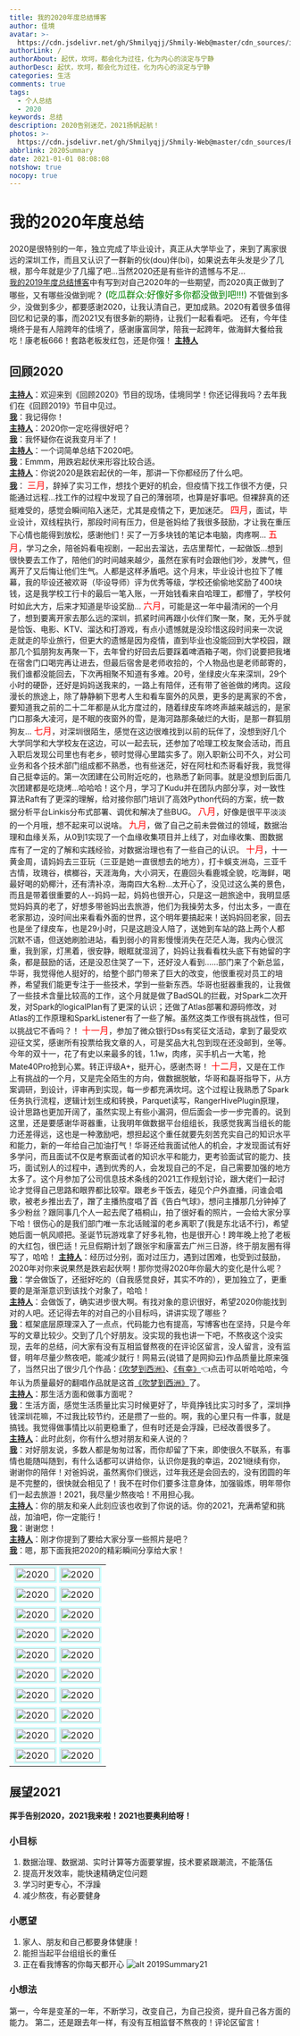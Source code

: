 ```yaml
---
title: 我的2020年度总结博客
author: 佳境
avatar: >-
  https://cdn.jsdelivr.net/gh/Shmilyqjj/Shmily-Web@master/cdn_sources/img/custom/avatar.jpg
authorLink: /
authorAbout: 起伏，坎坷，都会化为过往，化为内心的淡定与宁静
authorDesc: 起伏，坎坷，都会化为过往，化为内心的淡定与宁静
categories: 生活
comments: true
tags:
  - 个人总结
  - 2020
keywords: 总结
description: 2020告别迷茫，2021扬帆起航！
photos: >-
  https://cdn.jsdelivr.net/gh/Shmilyqjj/Shmily-Web@master/cdn_sources/Blog_Images/Life/2020Summary/2020Summary-cover.jpg
abbrlink: 2020Summary
date: 2021-01-01 08:08:08
notshow: true
nocopy: true
---
```


# 我的2020年度总结  
2020是很特别的一年，独立完成了毕业设计，真正从大学毕业了，来到了离家很远的深圳工作，而且又认识了一群新的伙(dou)伴(bi)，如果说去年头发是少了几根，那今年就是少了几撮了吧...当然2020还是有些许的遗憾与不足...  
[我的2019年度总结博客](https://shmily-qjj.top/2019Summary/)中有写到对自己2020年的一些期望，而2020真正做到了哪些，又有哪些没做到呢？
<font color="green"  size="3">(吃瓜群众:好像好多你都没做到吧!!!)</font>
不管做到多少，没做到多少，都要感谢2020，让我认清自己，更加成熟。2020有着很多值得回忆和记录的事，而2021又有很多新的期待，让我们一起看看吧。
还有，今年佳境终于是有人陪跨年的佳境了，感谢康富同学，陪我一起跨年，做海鲜大餐给我吃！康老板666！套路老板发红包，还是你强！
<u>**主持人**</u>

## 回顾2020
<u>**主持人**</u>：欢迎来到《回顾2020》节目的现场，佳境同学！你还记得我吗？去年我们在《回顾2019》节目中见过。  
<u>**我**</u>：我记得你！  
<u>**主持人**</u>：2020你一定吃得很好吧？  
<u>**我**</u>：我怀疑你在说我变月半了！  
<u>**主持人**</u>：一个词简单总结下2020吧。  
<u>**我**</u>：Emmm，用跌宕起伏来形容比较合适。  
<u>**主持人**</u>：你说2020是跌宕起伏的一年，那讲一下你都经历了什么吧。  
<u>**我**</u>：
<font size="3" color="red">三月</font>，辞掉了实习工作，想找个更好的机会，但疫情下找工作很不方便，只能通过远程...找工作的过程中发现了自己的薄弱项，也算是好事吧。但裸辞真的还挺难受的，感觉会瞬间陷入迷茫，尤其是疫情之下，更加迷茫。
<font size="3" color="red">四月</font>，面试，毕业设计，双线程执行，那段时间有压力，但是爸妈给了我很多鼓励，才让我在重压下心情也能得到放松，感谢他们！买了一万多块钱的笔记本电脑，肉疼啊...
<font size="3" color="red">五月</font>，学习之余，陪爸妈看电视剧，一起出去溜达，去店里帮忙，一起做饭...想到很快要去工作了，陪他们的时间越来越少，虽然在家有时会跟他们吵，发脾气，但离开了又后悔让他们生气。人都是这样矛盾吧。这个月末，毕业设计也拉下了帷幕，我的毕设还被欢哥（毕设导师）评为优秀等级，学校还偷偷地奖励了400块钱，这是我学校工行卡的最后一笔入账，一开始钱看来自哈理工，都懵了，学校何时如此大方，后来才知道是毕设奖励...
<font size="3" color="red">六月</font>，可能是这一年中最清闲的一个月了，想到要离开家去那么远的深圳，抓紧时间再跟小伙伴们聚一聚，聚，无外乎就是恰饭、电影、KTV、溜达和打游戏，有点小遗憾就是没珍惜这段时间来一次说走就走的毕业旅行，但更大的遗憾是因为疫情，直到毕业也没能回到大学校园，跟那几个狐朋狗友再聚一下，去年曾约好回去后要踩着啤酒箱子喝，你们说要把我堵在宿舍门口喝完再让进去，但最后宿舍是老师收拾的，个人物品也是老师邮寄的，我们谁都没能回去，下次再相聚不知道有多难。20号，坐绿皮火车来深圳，29个小时的硬卧，还好是妈妈送我来的，一路上有陪伴，还有带了爸爸做的烤肉。这段漫长的旅途上，除了静静躺下思考人生和看车窗外的风景，更多的是离家的不舍，要知道我之前的二十二年都是从北方度过的，随着绿皮车咚咚声越来越远的，是家门口那条大凌河，是不眠的夜窗外的雪，是海河路那条破烂的大街，是那一群狐朋狗友...
<font size="3" color="red">七月</font>，对深圳很陌生，感觉在这边很难找到以前的玩伴了，没想到好几个大学同学和大学校友在这边，可以一起去玩，还参加了哈理工校友聚会活动，而且入职后发现公司里也有老乡，顿时觉得心里踏实多了。刚入职新公司不久，对公司业务和各个技术部门组成都不熟悉，也有些迷茫，好在阿杜和杰哥看好我，我觉得自己挺幸运的。第一次团建在公司附近吃的，也熟悉了新同事。就是没想到后面几次团建都是吃烧烤...哈哈哈！这个月，学习了Kudu并在团队内部分享，对一致性算法Raft有了更深的理解，给对接你部门培训了高效Python代码的方案，统一数据分析平台Linkis分布式部署、调优和解决了些BUG。
<font size="3" color="red">八月</font>，好像是很平平淡淡的一个月哦，想不起来可以说啥。
<font size="3" color="red">九月</font>，做了自己之前未尝做过的领域，数据治理和血缘关系，从0到1实现了一个血缘收集项目并上线了，对血缘收集、图数据库有了一定的了解和实践经验，对数据治理也有了一些自己的认识。 
<font size="3" color="red">十月</font>，十一黄金周，请妈妈去三亚玩（三亚是她一直很想去的地方），打卡蜈支洲岛，三亚千古情，玫瑰谷，槟榔谷，天涯海角，大小洞天，在鹿回头看鹿城全貌，吃海鲜，喝最好喝的奶椰汁，还有清补凉，海南四大名粉...太开心了，没见过这么美的景色，而且是带着很重要的人--妈妈一起，妈妈也很开心，只是这一趟旅途中，我明显感觉妈妈真的老了，好想多带爸妈出去旅游，他们为我操劳太多，付出太多，一直在老家那边，没时间出来看看外面的世界，这个明年要搞起来！送妈妈回老家，回去也是坐了绿皮车，也是29小时，只是这趟没人陪了，送她到车站的路上两个人都沉默不语，但送她刷脸进站，看到弱小的背影慢慢消失在茫茫人海，我内心很沉重，我到家，灯黑着，很安静，眼眶就湿润了，妈妈让我看看枕头底下有她留的字条，都是鼓励的话，还是没忍住哭了一下，还好没人看到......部门来了个新总监，华哥，我觉得他人挺好的，给整个部门带来了巨大的改变，他很重视对员工的培养，希望我们能更专注于一些技术，学到一些新东西。华哥也挺器重我的，让我做了一些技术含量比较高的工作，这个月就是做了BadSQL的拦截，对Spark二次开发，对Spark的logicalPlan有了更深的认识；还做了Atlas部署和源码修改，对Atlas的工作原理和SparkListener有了一些了解。虽然这类工作很有挑战性，但可以挑战它不香吗？！
<font size="3" color="red">十一月</font>，参加了微众银行Dss有奖征文活动，拿到了最受欢迎征文奖，感谢所有投票给我文章的人，可是奖品大礼包到现在还没邮到，坐等。今年的双十一，花了有史以来最多的钱，1.1w，肉疼，买手机占一大笔，抢Mate40Pro抢到心累。转正评级A+，挺开心，感谢杰哥！
<font size="3" color="red">十二月</font>，又是在工作上有挑战的一个月，又是完全陌生的方向，做数据脱敏，华哥和磊哥指导下，从方案调研，到设计，评审再到实现，每一步都充满坎坷。这个过程让我熟悉了Spark任务执行流程，逻辑计划生成和转换，Parquet读写，RangerHivePlugin原理，设计思路也更加开阔了，虽然实现上有些小漏洞，但后面会一步一步完善的。说到这里，还是要感谢华哥器重，让我明年做数据平台组组长，我感觉我离当组长的能力还差得远，这也是一种激励吧，想担起这个重任就要先刻苦充实自己的知识水平和能力，新的一年给自己加油打气！华哥还给我面试他人的机会，才发现面试有好多学问，而且面试不仅是考察面试者的知识水平和能力，更考验面试官的能力、技巧，面试别人的过程中，遇到优秀的人，会发现自己的不足，自己需要加强的地方太多了。这个月参加了公司信息技术条线的2021工作规划讨论，跟大佬们一起讨论才觉得自己思路和眼界都比较窄。跟老乡干饭去，碰见个户外直播，问谁会唱歌，被老乡推出去了，蹭了主播热度唱了首《告白气球》，想问主播那几分钟掉了多少粉丝？跟同事几个人一起去爬了梧桐山，拍了很好看的照片，一会给大家分享下哈！很伤心的是我们部门唯一东北话贼溜的老乡离职了(我是东北话不行)，希望她后面一帆风顺把。圣诞节玩游戏拿了好多礼物，也是很开心！跨年晚上抢了老板的大红包，很巴适！元旦假期计划了跟张宇和康富去广州三日游，终于朋友圈有得写了，哈哈！
<u>**主持人**</u>：经历过分别，面对过压力，遇到过困难，也受到过鼓励，2020年对你来说果然是跌宕起伏啊！那你觉得2020年你最大的变化是什么呢？  
<u>**我**</u>：学会做饭了，还挺好吃的（自我感觉良好，其实不咋的），更加独立了，更重要的是渐渐意识到该找个对象了，哈哈！  
<u>**主持人**</u>：会做饭了，确实进步很大啊。有找对象的意识很好，希望2020你能找到对的人吧。还记得去年的对自己的小目标吗，讲讲实现了哪些？  
<u>**我**</u>：框架底层原理深入了一点点，代码能力也有提高，写博客也在坚持，只是今年写的文章比较少。交到了几个好朋友。没实现的我也讲一下吧，不熬夜这个没实现，去年的总结，问大家有没有互相监督熬夜的在评论区留言，没人留言，没有监督，明年尽量少熬夜吧，能减少就行！网易云(说错了是网抑云)作品质量比原来强了，当然只出了很少几个作品：[《吹梦到西洲》](http://5sing.kugou.com/fc/17562644.html)、[《有幸》](https://music.163.com/#/song?id=1456428360)👈点击可以听哈哈哈，今年认为质量最好的翻唱作品就是这首[《吹梦到西洲》](http://5sing.kugou.com/fc/17562644.html)了。    
<u>**主持人**</u>：那生活方面和做事方面呢？  
<u>**我**</u>：生活方面，感觉生活质量比实习时候更好了，毕竟挣钱比实习时多了，深圳挣钱深圳花嘛，不过我比较节约，还是攒了一些的。啊，我的心里只有一件事，就是搞钱。我觉得做事情比以前更稳重了，但有时还是会浮躁，已经改善很多了。    
<u>**主持人**</u>：此时此刻，你有什么想对朋友和亲人说的？  
<u>**我**</u>：对好朋友说，多数人都是匆匆过客，而你却留了下来，即使很久不联系，有事情也能随叫随到，有什么话都可以讲给你，认识你是我的幸运，2021继续有你，谢谢你的陪伴！对爸妈说，虽然离你们很远，过年我还是会回去的，没有团圆的年是不完整的，很快就会相见了！我不在时你们要多注意身体，加强锻炼，明年带你们一起去旅游！2021，我尽量少熬夜哈！不用担心我。  
<u>**主持人**</u>：你的朋友和亲人此刻应该也收到了你说的话。你的2021，充满希望和挑战，加油吧，你一定能行！  
<u>**我**</u>：谢谢您！  
<u>**主持人**</u>：刚才你提到了要给大家分享一些照片是吧？  
<u>**我**</u>：嗯，那下面我把2020的精彩瞬间分享给大家！  

|   |   |
| ---- | ---- |
| <img src="https://cdn.jsdelivr.net/gh/Shmilyqjj/Shmily-Web@master/cdn_sources/Blog_Images/Life/2020Summary/2020Summary01.jpg" width=100% style="border:solid 3px #CCFFFF" title="2020" align=left alt="2020"> | <img src="https://cdn.jsdelivr.net/gh/Shmilyqjj/Shmily-Web@master/cdn_sources/Blog_Images/Life/2020Summary/2020Summary02.jpg" width=100% style="border:solid 3px #CCFFFF" title="2020" align=right alt="2020"> |
| <img src="https://cdn.jsdelivr.net/gh/Shmilyqjj/Shmily-Web@master/cdn_sources/Blog_Images/Life/2020Summary/2020Summary03.jpg" width=100% style="border:solid 3px #CCFFFF" title="2020" align=left alt="2020"> | <img src="https://cdn.jsdelivr.net/gh/Shmilyqjj/Shmily-Web@master/cdn_sources/Blog_Images/Life/2020Summary/2020Summary04.jpg" width=100% style="border:solid 3px #CCFFFF" title="2020" align=right alt="2020"> |
| <img src="https://cdn.jsdelivr.net/gh/Shmilyqjj/Shmily-Web@master/cdn_sources/Blog_Images/Life/2020Summary/2020Summary05.jpg" width=100% style="border:solid 3px #CCFFFF" title="2020" align=left alt="2020"> | <img src="https://cdn.jsdelivr.net/gh/Shmilyqjj/Shmily-Web@master/cdn_sources/Blog_Images/Life/2020Summary/2020Summary06.jpg" width=100% style="border:solid 3px #CCFFFF" title="2020" align=right alt="2020"> |
| <img src="https://cdn.jsdelivr.net/gh/Shmilyqjj/Shmily-Web@master/cdn_sources/Blog_Images/Life/2020Summary/2020Summary07.jpg" width=100% style="border:solid 3px #CCFFFF" title="2020" align=left alt="2020"> | <img src="https://cdn.jsdelivr.net/gh/Shmilyqjj/Shmily-Web@master/cdn_sources/Blog_Images/Life/2020Summary/2020Summary08.jpg" width=100% style="border:solid 3px #CCFFFF" title="2020" align=right alt="2020"> |
| <img src="https://cdn.jsdelivr.net/gh/Shmilyqjj/Shmily-Web@master/cdn_sources/Blog_Images/Life/2020Summary/2020Summary09.jpg" width=100% style="border:solid 3px #CCFFFF" title="2020" align=left alt="2020"> | <img src="https://cdn.jsdelivr.net/gh/Shmilyqjj/Shmily-Web@master/cdn_sources/Blog_Images/Life/2020Summary/2020Summary10.jpg" width=100% style="border:solid 3px #CCFFFF" title="2020" align=right alt="2020"> |
| <img src="https://cdn.jsdelivr.net/gh/Shmilyqjj/Shmily-Web@master/cdn_sources/Blog_Images/Life/2020Summary/2020Summary11.jpg" width=100% style="border:solid 3px #CCFFFF" title="2020" align=left alt="2020"> | <img src="https://cdn.jsdelivr.net/gh/Shmilyqjj/Shmily-Web@master/cdn_sources/Blog_Images/Life/2020Summary/2020Summary12.jpg" width=100% style="border:solid 3px #CCFFFF" title="2020" align=right alt="2020"> |
| <img src="https://cdn.jsdelivr.net/gh/Shmilyqjj/Shmily-Web@master/cdn_sources/Blog_Images/Life/2020Summary/2020Summary13.jpg" width=100% style="border:solid 3px #CCFFFF" title="2020" align=left alt="2020"> | <img src="https://cdn.jsdelivr.net/gh/Shmilyqjj/Shmily-Web@master/cdn_sources/Blog_Images/Life/2020Summary/2020Summary14.jpg" width=100% style="border:solid 3px #CCFFFF" title="2020" align=right alt="2020"> |
| <img src="https://cdn.jsdelivr.net/gh/Shmilyqjj/Shmily-Web@master/cdn_sources/Blog_Images/Life/2020Summary/2020Summary15.jpg" width=100% style="border:solid 3px #CCFFFF" title="2020" align=left alt="2020"> | <img src="https://cdn.jsdelivr.net/gh/Shmilyqjj/Shmily-Web@master/cdn_sources/Blog_Images/Life/2020Summary/2020Summary16.jpg" width=100% style="border:solid 3px #CCFFFF" title="2020" align=right alt="2020"> |
| <img src="https://cdn.jsdelivr.net/gh/Shmilyqjj/Shmily-Web@master/cdn_sources/Blog_Images/Life/2020Summary/2020Summary17.jpg" width=100% style="border:solid 3px #CCFFFF" title="2020" align=left alt="2020"> | <img src="https://cdn.jsdelivr.net/gh/Shmilyqjj/Shmily-Web@master/cdn_sources/Blog_Images/Life/2020Summary/2020Summary18.jpg" width=100% style="border:solid 3px #CCFFFF" title="2020" align=right alt="2020"> |
| <img src="https://cdn.jsdelivr.net/gh/Shmilyqjj/Shmily-Web@master/cdn_sources/Blog_Images/Life/2020Summary/2020Summary19.jpg" width=100% style="border:solid 3px #CCFFFF" title="2020" align=left alt="2020"> | <img src="https://cdn.jsdelivr.net/gh/Shmilyqjj/Shmily-Web@master/cdn_sources/Blog_Images/Life/2020Summary/2020Summary20.jpg" width=100% style="border:solid 3px #CCFFFF" title="2020" align=right alt="2020"> |


## 展望2021    
**挥手告别2020，2021我来啦！2021也要奥利给呀！**
### 小目标  
1. 数据治理、数据湖、实时计算等方面要掌握，技术要紧跟潮流，不能落伍
2. 提高开发效率，能快速精确定位问题
3. 学习时更专心，不浮躁
4. 减少熬夜，有必要健身

### 小愿望  
1. 家人、朋友和自己都要身体健康！
2. 能担当起平台组组长的重任
3. 正在看我博客的你每天都开心
![alt 2019Summary21](https://cdn.jsdelivr.net/gh/Shmilyqjj/Shmily-Web@master/cdn_sources/Blog_Images/Life/2019Summary/2019Summary21.jpeg)

### 小想法  
第一，今年是变革的一年，不断学习，改变自己，为自己投资，提升自己各方面的能力。
第二，还是跟去年一样，有没有互相监督不熬夜的！评论区留言！ 


